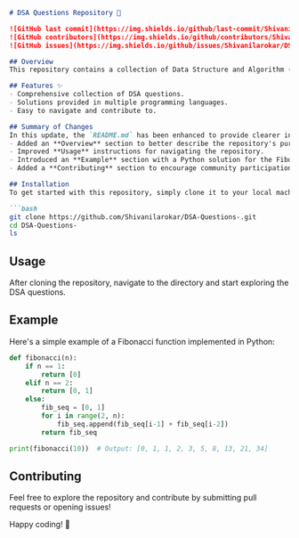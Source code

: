 ```markdown
# DSA Questions Repository 🚀

![GitHub last commit](https://img.shields.io/github/last-commit/Shivanilarokar/DSA-Questions-)
![GitHub contributors](https://img.shields.io/github/contributors/Shivanilarokar/DSA-Questions-)
![GitHub issues](https://img.shields.io/github/issues/Shivanilarokar/DSA-Questions-)

## Overview
This repository contains a collection of Data Structure and Algorithm (DSA) questions with solutions in multiple programming languages. It is designed to be easy to navigate and contribute to.

## Features ✨
- Comprehensive collection of DSA questions.
- Solutions provided in multiple programming languages.
- Easy to navigate and contribute to.

## Summary of Changes
In this update, the `README.md` has been enhanced to provide clearer instructions and examples for users. Key changes include:
- Added an **Overview** section to better describe the repository's purpose.
- Improved **Usage** instructions for navigating the repository.
- Introduced an **Example** section with a Python solution for the Fibonacci problem.
- Added a **Contributing** section to encourage community participation.

## Installation
To get started with this repository, simply clone it to your local machine:

```bash
git clone https://github.com/Shivanilarokar/DSA-Questions-.git
cd DSA-Questions-
ls
```

## Usage
After cloning the repository, navigate to the directory and start exploring the DSA questions.

## Example
Here's a simple example of a Fibonacci function implemented in Python:

```python
def fibonacci(n):
    if n == 1:
        return [0]
    elif n == 2:
        return [0, 1]
    else:
        fib_seq = [0, 1]
        for i in range(2, n):
            fib_seq.append(fib_seq[i-1] + fib_seq[i-2])
        return fib_seq

print(fibonacci(10))  # Output: [0, 1, 1, 2, 3, 5, 8, 13, 21, 34]
```

## Contributing
Feel free to explore the repository and contribute by submitting pull requests or opening issues!

Happy coding! 🎉
```